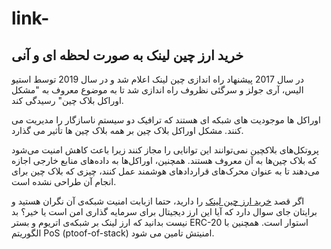 # link-

## خرید ارز چین لینک به صورت لحظه ای و آنی

در سال 2017 پیشنهاد راه اندازی چین لینک اعلام شد و در سال 2019 توسط استیو الیس، آری جولز و سرگئی نظروف راه اندازی شد تا به موضوع معروف به "مشکل اوراکل بلاک چین" رسیدگی کند.

اوراکل ها موجودیت های شبکه ای هستند که ترافیک دو سیستم ناسازگار را مدیریت می کنند. مشکل اوراکل بلاک چین بر همه بلاک چین ها تأثیر می گذارد.

پروتکل‌های بلاکچین نمی‌توانند این توانایی را مجاز کنند زیرا باعث کاهش امنیت می‌شود که بلاک چین‌ها به آن معروف هستند. همچنین، اوراکل‌ها به داده‌های منابع خارجی اجازه می‌دهند تا به عنوان محرک‌های قراردادهای هوشمند عمل کنند، چیزی که بلاک چین برای انجام آن طراحی نشده است.

  

اگر قصد [خرید ارز چین لینک](https://ok-ex.io/buy-and-sell/LINK/) را دارید، حتما ازبابت امنیت شبکه‌ی آن نگران هستید و برایتان جای سوال دارد که آیا این ارز دیجیتال برای سرمایه گذاری امن است یا خیر؟ بد نیست بدانید که ارز لینک بر شبکه‌ی اتریوم و بستر ERC-20 استوار است. همچنین با الگوریتم PoS (ptoof-of-stack) امنیتش تامین می شود.
